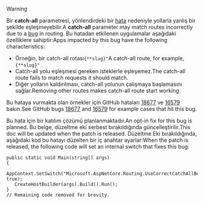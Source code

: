 > [!WARNING]
> <span data-ttu-id="8bc9f-101">Bir **catch-all** parametresi, yönlendirdeki bir [hata](https://github.com/dotnet/aspnetcore/issues/18677) nedeniyle yollarla yanlış bir şekilde eşleşmeyebilir.</span><span class="sxs-lookup"><span data-stu-id="8bc9f-101">A **catch-all** parameter may match routes incorrectly due to a [bug](https://github.com/dotnet/aspnetcore/issues/18677) in routing.</span></span> <span data-ttu-id="8bc9f-102">Bu hatadan etkilenen uygulamalar aşağıdaki özelliklere sahiptir:</span><span class="sxs-lookup"><span data-stu-id="8bc9f-102">Apps impacted by this bug have the following characteristics:</span></span>
>
> * <span data-ttu-id="8bc9f-103">Örneğin, bir catch-all rotası`{**slug}"`</span><span class="sxs-lookup"><span data-stu-id="8bc9f-103">A catch-all route, for example, `{**slug}"`</span></span>
> * <span data-ttu-id="8bc9f-104">Catch-all yolu eşleşmesi gereken isteklerle eşleşemez.</span><span class="sxs-lookup"><span data-stu-id="8bc9f-104">The catch-all route fails to match requests it should match.</span></span>
> * <span data-ttu-id="8bc9f-105">Diğer yolların kaldırılması, catch-all yolunun çalışmaya başlamasını sağlar.</span><span class="sxs-lookup"><span data-stu-id="8bc9f-105">Removing other routes makes catch-all route start working.</span></span>
>
> <span data-ttu-id="8bc9f-106">Bu hataya vurmakta olan örnekler için GitHub hataları [18677](https://github.com/dotnet/aspnetcore/issues/18677) ve [16579](https://github.com/dotnet/aspnetcore/issues/16579) bakın.</span><span class="sxs-lookup"><span data-stu-id="8bc9f-106">See GitHub bugs [18677](https://github.com/dotnet/aspnetcore/issues/18677) and [16579](https://github.com/dotnet/aspnetcore/issues/16579) for example cases that hit this bug.</span></span>
>
> <span data-ttu-id="8bc9f-107">Bu hata için bir katılım çözümü planlanmaktadır.</span><span class="sxs-lookup"><span data-stu-id="8bc9f-107">An opt-in fix for this bug is planned.</span></span> <span data-ttu-id="8bc9f-108">Bu belge, düzeltme eki serbest bırakıldığında güncelleştirilir.</span><span class="sxs-lookup"><span data-stu-id="8bc9f-108">This doc will be updated when the patch is released.</span></span> <span data-ttu-id="8bc9f-109">Düzeltme Eki bırakıldığında, aşağıdaki kod bu hatayı düzelten bir iç anahtar ayarlar:</span><span class="sxs-lookup"><span data-stu-id="8bc9f-109">When the patch is released, the following code will set an internal switch that fixes this bug:</span></span>
>
>```
>public static void Main(string[] args)
>{
>    AppContext.SetSwitch("Microsoft.AspNetCore.Routing.UseCorrectCatchAllBehavior", true);
>    CreateHostBuilder(args).Build().Run();
>}
>// Remaining code removed for brevity.
>```